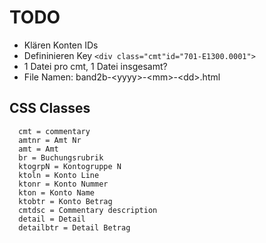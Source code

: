 # TODO

* Klären Konten IDs
* Defininieren Key `<div class="cmt"id="701-E1300.0001">`
* 1 Datei pro cmt, 1 Datei insgesamt?
* File Namen: band2b-&lt;yyyy&gt;-&lt;mm&gt;-&lt;dd&gt;.html

## CSS Classes

      cmt = commentary
      amtnr = Amt Nr
      amt = Amt
      br = Buchungsrubrik
      ktogrpN = Kontogruppe N
      ktoln = Konto Line
      ktonr = Konto Nummer
      kton = Konto Name
      ktobtr = Konto Betrag
      cmtdsc = Commentary description
      detail = Detail
      detailbtr = Detail Betrag
